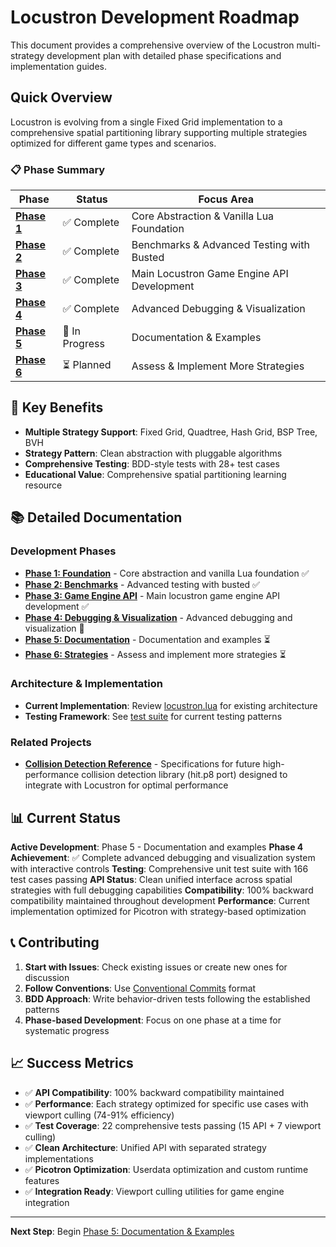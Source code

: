 # Locustron Development Roadmap

This document provides a comprehensive overview of the Locustron multi-strategy development plan with detailed phase specifications and implementation guides.

## Quick Overview

Locustron is evolving from a single Fixed Grid implementation to a comprehensive spatial partitioning library supporting multiple strategies optimized for different game types and scenarios.

### 📋 Phase Summary

| Phase | Status | Focus Area |
|-------|--------|------------|
| **[Phase 1](./roadmap/phase-1-foundation.md)** | ✅ Complete | Core Abstraction & Vanilla Lua Foundation |
| **[Phase 2](./roadmap/phase-2-benchmarks.md)** | ✅ Complete | Benchmarks & Advanced Testing with Busted |
| **[Phase 3](./roadmap/phase-3-api-development.md)** | ✅ Complete | Main Locustron Game Engine API Development |
| **[Phase 4](./roadmap/phase-4-debugging.md)** | ✅ Complete | Advanced Debugging & Visualization |
| **[Phase 5](./roadmap/phase-5-documentation.md)** | 🔄 In Progress | Documentation & Examples |
| **[Phase 6](./roadmap/phase-6-strategies.md)** | ⏳ Planned | Assess & Implement More Strategies |

## 🎯 Key Benefits

- **Multiple Strategy Support**: Fixed Grid, Quadtree, Hash Grid, BSP Tree, BVH
- **Strategy Pattern**: Clean abstraction with pluggable algorithms
- **Comprehensive Testing**: BDD-style tests with 28+ test cases
- **Educational Value**: Comprehensive spatial partitioning learning resource

## 📚 Detailed Documentation

### Development Phases

- **[Phase 1: Foundation](./roadmap/phase-1-foundation.md)** - Core abstraction and vanilla Lua foundation ✅
- **[Phase 2: Benchmarks](./roadmap/phase-2-benchmarks.md)** - Advanced testing with busted ✅
- **[Phase 3: Game Engine API](./roadmap/phase-3-api-development.md)** - Main locustron game engine API development ✅
- **[Phase 4: Debugging & Visualization](./roadmap/phase-4-debugging.md)** - Advanced debugging and visualization 🔄
- **[Phase 5: Documentation](./roadmap/phase-5-documentation.md)** - Documentation and examples ⏳
- **[Phase 6: Strategies](./roadmap/phase-6-strategies.md)** - Assess and implement more strategies ⏳

### Architecture & Implementation

- **Current Implementation**: Review [locustron.lua](./src/picotron/locustron.lua) for existing architecture
- **Testing Framework**: See [test suite](./tests/) for current testing patterns

### Related Projects

- **[Collision Detection Reference](./docs/collision-detection-reference.md)** - Specifications for future high-performance collision detection library (hit.p8 port) designed to integrate with Locustron for optimal performance

## 📊 Current Status

**Active Development**: Phase 5 - Documentation and examples
**Phase 4 Achievement**: ✅ Complete advanced debugging and visualization system with interactive controls
**Testing**: Comprehensive unit test suite with 166 test cases passing
**API Status**: Clean unified interface across spatial strategies with full debugging capabilities
**Compatibility**: 100% backward compatibility maintained throughout development
**Performance**: Current implementation optimized for Picotron with strategy-based optimization

## 📞 Contributing

1. **Start with Issues**: Check existing issues or create new ones for discussion
2. **Follow Conventions**: Use [Conventional Commits](https://www.conventionalcommits.org/) format
3. **BDD Approach**: Write behavior-driven tests following the established patterns
4. **Phase-based Development**: Focus on one phase at a time for systematic progress

## 📈 Success Metrics

- ✅ **API Compatibility**: 100% backward compatibility maintained
- ✅ **Performance**: Each strategy optimized for specific use cases with viewport culling (74-91% efficiency)
- ✅ **Test Coverage**: 22 comprehensive tests passing (15 API + 7 viewport culling)
- ✅ **Clean Architecture**: Unified API with separated strategy implementations
- ✅ **Picotron Optimization**: Userdata optimization and custom runtime features
- ✅ **Integration Ready**: Viewport culling utilities for game engine integration

---

**Next Step**: Begin [Phase 5: Documentation & Examples](./roadmap/phase-5-documentation.md)
